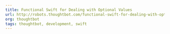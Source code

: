 ```yaml
---
title: Functional Swift for Dealing with Optional Values
url: http://robots.thoughtbot.com/functional-swift-for-dealing-with-optional-values
org: thoughtbot
tags: thoughtbot, development, swift
---
```

